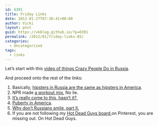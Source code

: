 ```yaml
---
id: 6391
title: Friday Links
date: 2012-01-27T07:30:41+00:00
author: Vicki
layout: post
guid: https://vkblog.github.io/?p=6391
permalink: /2012/01/friday-links-85/
categories:
  - Uncategorized
tags:
  - links
---
```

Let&#8217;s start with this <a href="http://www.vice.com/the-vice-guide-to-travel/jesus-of-siberia-part-1" target="_blank">video of things Crazy People Do in Russia</a>.

And proceed onto the rest of the links:

  1. Basically, <a href="http://nymag.com/news/features/russian-revolutionaries-2012-1/" target="_blank">hipsters in Russia are the same as hipsters in America</a>.
  2. NPR made <a href="http://www.npr.org/2012/01/13/145185920/the-ultimate-npr-workout-mix?ft=1&f=100" target="_blank">a workout mix.</a> No lie.
  3. <a href="http://www.metafilter.com/111819/Turn-that-phone-over" target="_blank">It&#8217;s really come to this, hasn&#8217;t it? </a>
  4. <a href="http://thehairpin.com/2012/01/my-librarys-copy-of-the-whats-happening-to-my-body-book-for-boys" target="_blank">Puberty in America</a>.
  5. <a href="http://www.themigrantbookclub.com/2012/01/history-of-unsmiling.html" target="_blank">Why don&#8217;t Russians smile, part II.</a>
  6. If you are not following my <a href="http://pinterest.com/veeko/sexy-men-of-history/" target="_blank">Hot Dead Guys board </a>on Pinterest, you are missing out. On Hot Dead Guys.

&nbsp;

&nbsp;